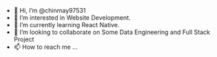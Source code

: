 - 👋 Hi, I’m @chinmay97531
- 👀 I’m interested in Website Development.
- 🌱 I’m currently learning React Native.
- 💞️ I’m looking to collaborate on Some Data Engineering and Full Stack Project
- 📫 How to reach me ...

<!---
chinmay97531/chinmay97531 is a ✨ special ✨ repository because its `README.md` (this file) appears on your GitHub profile.
You can click the Preview link to take a look at your changes.
--->
